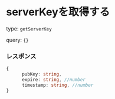 # serverKeyを取得する

type: `getServerKey`

query: `{}`

### レスポンス

```ts
{
      pubKey: string, 
      expire: string, //number
      timestamp: string, //number
}
```